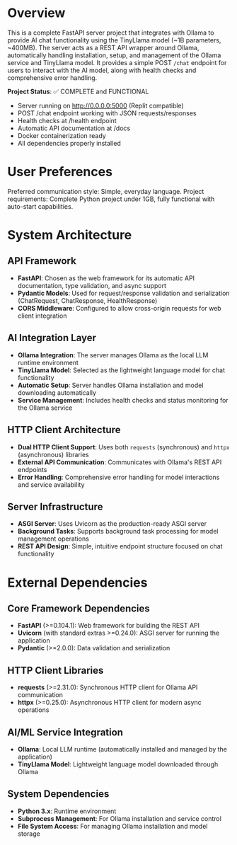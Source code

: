 # Overview

This is a complete FastAPI server project that integrates with Ollama to provide AI chat functionality using the TinyLlama model (~1B parameters, ~400MB). The server acts as a REST API wrapper around Ollama, automatically handling installation, setup, and management of the Ollama service and TinyLlama model. It provides a simple POST `/chat` endpoint for users to interact with the AI model, along with health checks and comprehensive error handling.

**Project Status**: ✅ COMPLETE and FUNCTIONAL
- Server running on http://0.0.0.0:5000 (Replit compatible)
- POST /chat endpoint working with JSON requests/responses
- Health checks at /health endpoint
- Automatic API documentation at /docs
- Docker containerization ready
- All dependencies properly installed

# User Preferences

Preferred communication style: Simple, everyday language.
Project requirements: Complete Python project under 1GB, fully functional with auto-start capabilities.

# System Architecture

## API Framework
- **FastAPI**: Chosen as the web framework for its automatic API documentation, type validation, and async support
- **Pydantic Models**: Used for request/response validation and serialization (ChatRequest, ChatResponse, HealthResponse)
- **CORS Middleware**: Configured to allow cross-origin requests for web client integration

## AI Integration Layer
- **Ollama Integration**: The server manages Ollama as the local LLM runtime environment
- **TinyLlama Model**: Selected as the lightweight language model for chat functionality
- **Automatic Setup**: Server handles Ollama installation and model downloading automatically
- **Service Management**: Includes health checks and status monitoring for the Ollama service

## HTTP Client Architecture
- **Dual HTTP Client Support**: Uses both `requests` (synchronous) and `httpx` (asynchronous) libraries
- **External API Communication**: Communicates with Ollama's REST API endpoints
- **Error Handling**: Comprehensive error handling for model interactions and service availability

## Server Infrastructure
- **ASGI Server**: Uses Uvicorn as the production-ready ASGI server
- **Background Tasks**: Supports background task processing for model management operations
- **REST API Design**: Simple, intuitive endpoint structure focused on chat functionality

# External Dependencies

## Core Framework Dependencies
- **FastAPI** (>=0.104.1): Web framework for building the REST API
- **Uvicorn** (with standard extras >=0.24.0): ASGI server for running the application
- **Pydantic** (>=2.0.0): Data validation and serialization

## HTTP Client Libraries
- **requests** (>=2.31.0): Synchronous HTTP client for Ollama API communication
- **httpx** (>=0.25.0): Asynchronous HTTP client for modern async operations

## AI/ML Service Integration
- **Ollama**: Local LLM runtime (automatically installed and managed by the application)
- **TinyLlama Model**: Lightweight language model downloaded through Ollama

## System Dependencies
- **Python 3.x**: Runtime environment
- **Subprocess Management**: For Ollama installation and service control
- **File System Access**: For managing Ollama installation and model storage